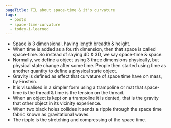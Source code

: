 ```yaml
---
pageTitle: TIL about space-time & it's curvature 
tags:
  - posts
  - space-time-curvature
  - today-i-learned
---
```


<ul>
                <li>Space is 3 dimensional, having length breadth & height.</li>
                <li>When time is added as a fourth dimension, then that space is called space-time. So instead of saying 4D & 3D, we say space-time & space.</li>
                <li>Normally, we define a object using 3 three dimensions physically, but physical state change after some time. People then started using time as another quantity to define a physical state object.</li>
                <li>Gravity is defined as effect that curvature of space time have on mass, by Einstein.</li>
                <li>It is visualised in a simpler form using a trampoline or mat that space-time is the thread & time is the tension on the thread.</li>
                <li>When an object is kept on a trampoline it is dented, that is the gravity that other object in its vicinity experience.</li>
                <li>When two black holes collides it sends a ripple through the space time fabric known as gravitational waves.</li>
                <li>The ripple is the stretching and compressing of the space time.</li>
            </ul>